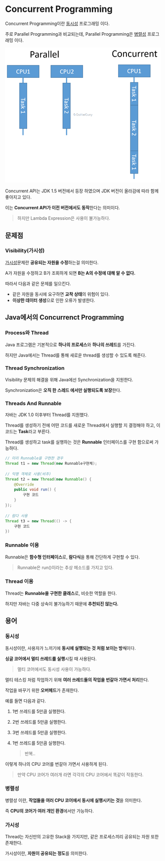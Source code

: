# Concurrent Programming

Concurrent Programming이란 [동시성](#동시성) 프로그래밍 이다.

주로 Parallel Programming과 비교되는데, Parallel Programming은 [병렬성](#병렬성) 프로그래밍 이다.

<img src="./images/concurrent_programming.png" alt="Blocking_io"  />



Concurrent API는 JDK 1.5 버전에서 등장 하였으며 JDK 버전이 올라감에 따라 함께 좋아지고 있다.

이는 **Concurrent API가 이전 버전에서도 동작**한다는 의미이다.

> 하지만 Lambda Expression은 사용이 불가능하다.

## 문제점

### Visibility(가시성)

[가시성](#가시성)문제란 **공유되는 자원을 수정**하는걸 의미한다.

A가 자원을 수정하고 B가 조회하게 되면 **B는 A의 수정에 대해 알 수 없다.**

따라서 다음과 같은 문제를 일으킨다.

- 같은 자원을 동시에 요구하면 **교착 상태**의 위험이 있다.
- **이상한 데이터 생성**으로 인한 오류가 발생한다.

## Java에서의 Concurrenct Programming

### Process와 Thread

Java 프로그램은 기본적으로 **하나의 프로세스**와 **하나의 쓰레드**를 가진다.

하지만 Java에서는 Thread를 통해 새로운 thread를 생성할 수 있도록 해준다.

### Thread Synchronization

Visibility 문제의 해결을 위해 Java에선 Synchronization을 지원한다.

Synchronization은 **오직 한 스레드 에서만 실행되도록 보장**한다.

### Threads And Runnable

자바는 JDK 1.0 이후부터 Thread를 지원했다.

Thread를 생성하기 전에 어떤 코드를 새로운 Thread에서 실행할 지 결정해야 하고, 이 코드는 **Task**라고 부른다.

Thread를 생성하고 task를 실행하는 것은 **Runnable** 인터페이스를 구현 함으로써 가능하다.

``` java
// 미리 Runnable을 구현한 경우
Thread t1 = new Thread(new Runnable구현체);

// 익명 객체로 사용(비추)
Thread t2 = new Thread(new Runnable() {
    @Override
    public void run() {
        구현 코드
    }
});

// 람다 사용
Thread t3 = new Thread(() -> {
    구현 코드
})
```

### Runnable 이용

Runnable은 **함수형 인터페이스**로, **람다식**을 통해 간단하게 구현할 수 있다.

> Runnable은 run()이라는 추상 메소드를 가지고 있다.

### Thread 이용

Thread는 **Runnable을 구현한 클래스**로, 비슷한 역할을 한다.

하지만 자바는 다중 상속이 불가능하기 때문에 **추천되진 않는다.**

## 용어

### 동시성

동시성이란, 사용자가 느끼기에 **동시에 실행되는 것 처럼 보이는 방식**이다.

**싱글 코어에서 멀티 쓰레드를 실행**시킬 때 사용된다.

> 멀티 코어에서도 동시성 사용이 가능하다.

멀티 테스킹 처럼 작업하기 위해 **여러 쓰레드들의 작업을 번갈아 가면서 처리**한다.

작업을 바꾸기 위한 **오버헤드**가 존재한다.

예를 들면 다음과 같다.

1. 1번 쓰레드를 5만큼 실행한다.

2. 2번 쓰레드를 5만큼 실행한다.

3. 3번 쓰레드를 5만큼 실행한다.

4. 1번 쓰레드를 5만큼 실행한다.

   > 반복..

이렇게 하나의 CPU 코어를 번갈아 가면서 사용하게 된다.

> 만약 CPU 코어가 여러개 라면 각각의 CPU 코어에서 똑같이 작동한다.

### 병렬성

병렬성 이란, **작업들을 여러 CPU 코어에서 동시에 실행시키는 것**을 의미한다.

즉 **CPU의 코어가 여러 개인 환경**에서만 가능하다.

### 가시성

Thread는 자신만의 고유한 Stack을 가지지만, 같은 프로세스끼리 공유되는 자원 또한 존재한다.

가시성이란, **자원이 공유되는 정도**를 의미한다.